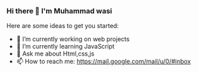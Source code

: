 ### Hi there 👋 I'm Muhammad wasi

Here are some ideas to get you started:

- 🔭 I’m currently working on web projects
- 🌱 I’m currently learning JavaScript
- 💬 Ask me about Html,css,js
- 📫 How to reach me: https://mail.google.com/mail/u/0/#inbox

